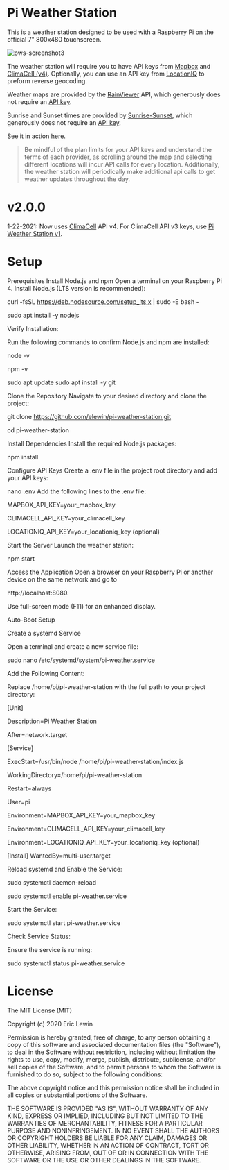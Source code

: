 
# Pi Weather Station

This is a weather station designed to be used with a Raspberry Pi on the official 7" 800x480 touchscreen.

![pws-screenshot3](https://user-images.githubusercontent.com/15202038/91359998-4625bb80-e7bb-11ea-937e-c87eede41f35.JPG)

The weather station will require you to have API keys from [Mapbox](https://www.mapbox.com/) and [ClimaCell (v4)](https://www.climacell.co/). Optionally, you can use an API key from [LocationIQ](https://locationiq.com/) to preform reverse geocoding.

Weather maps are provided by the [RainViewer](https://www.rainviewer.com/) API, which generously does not require an [API key](https://www.rainviewer.com/api.html).

Sunrise and Sunset times are provided by [Sunrise-Sunset](https://sunrise-sunset.org/), which generously does not require an [API key](https://sunrise-sunset.org/api).

See it in action [here](https://www.youtube.com/watch?v=dvM6cyqYSw8).

> Be mindful of the plan limits for your API keys and understand the terms of each provider, as scrolling around the map and selecting different locations will incur API calls for every location. Additionally, the weather station will periodically make additional api calls to get weather updates throughout the day.

# v2.0.0

1-22-2021: Now uses [ClimaCell](https://www.climacell.co/) API v4. For ClimaCell API v3 keys, use [Pi Weather Station v1](https://github.com/elewin/pi-weather-station/releases/tag/v1.0).

# Setup



Prerequisites
Install Node.js and npm
Open a terminal on your Raspberry Pi 4.
Install Node.js (LTS version is recommended):


curl -fsSL https://deb.nodesource.com/setup_lts.x | sudo -E bash -

sudo apt install -y nodejs

Verify Installation:

Run the following commands to confirm Node.js and npm are installed:

node -v

npm -v

sudo apt update
sudo apt install -y git

Clone the Repository
Navigate to your desired directory and clone the project:

git clone https://github.com/elewin/pi-weather-station.git

cd pi-weather-station


Install Dependencies
Install the required Node.js packages:

npm install

Configure API Keys
Create a .env file in the project root directory and add your API keys:

nano .env
Add the following lines to the .env file:


MAPBOX_API_KEY=your_mapbox_key

CLIMACELL_API_KEY=your_climacell_key

LOCATIONIQ_API_KEY=your_locationiq_key (optional)

Start the Server
Launch the weather station:

npm start

Access the Application
Open a browser on your Raspberry Pi or another device on the same network and go to

http://localhost:8080.

Use full-screen mode (F11) for an enhanced display.

Auto-Boot Setup 

Create a systemd Service

Open a terminal and create a new service file:

sudo nano /etc/systemd/system/pi-weather.service

Add the Following Content:

Replace /home/pi/pi-weather-station with the full path to your project directory:


[Unit]

Description=Pi Weather Station

After=network.target

[Service]

ExecStart=/usr/bin/node /home/pi/pi-weather-station/index.js

WorkingDirectory=/home/pi/pi-weather-station

Restart=always

User=pi

Environment=MAPBOX_API_KEY=your_mapbox_key

Environment=CLIMACELL_API_KEY=your_climacell_key

Environment=LOCATIONIQ_API_KEY=your_locationiq_key (optional)

[Install]
WantedBy=multi-user.target

Reload systemd and Enable the Service:


sudo systemctl daemon-reload

sudo systemctl enable pi-weather.service

Start the Service:

sudo systemctl start pi-weather.service

Check Service Status:

Ensure the service is running:

sudo systemctl status pi-weather.service


# License

The MIT License (MIT)

Copyright (c) 2020 Eric Lewin

Permission is hereby granted, free of charge, to any person obtaining a copy of this software and associated documentation files (the "Software"), to deal in the Software without restriction, including without limitation the rights to use, copy, modify, merge, publish, distribute, sublicense, and/or sell copies of the Software, and to permit persons to whom the Software is furnished to do so, subject to the following conditions:

The above copyright notice and this permission notice shall be included in all copies or substantial portions of the Software.

THE SOFTWARE IS PROVIDED "AS IS", WITHOUT WARRANTY OF ANY KIND, EXPRESS OR IMPLIED, INCLUDING BUT NOT LIMITED TO THE WARRANTIES OF MERCHANTABILITY, FITNESS FOR A PARTICULAR PURPOSE AND NONINFRINGEMENT. IN NO EVENT SHALL THE AUTHORS OR COPYRIGHT HOLDERS BE LIABLE FOR ANY CLAIM, DAMAGES OR OTHER LIABILITY, WHETHER IN AN ACTION OF CONTRACT, TORT OR OTHERWISE, ARISING FROM, OUT OF OR IN CONNECTION WITH THE SOFTWARE OR THE USE OR OTHER DEALINGS IN THE SOFTWARE.
